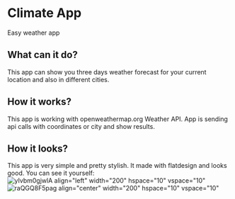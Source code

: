 # Climate App
Easy weather app
## What can it do?
This app can show you three days weather forecast for your current location and also in different cities.
## How it works? 
This app is working with openweathermap.org Weather API. App is sending api calls with coordinates or city and show results.
## How it looks?
This app is very simple and pretty stylish. It made with flatdesign and looks good. You can see it yourself:
![yIvbm0gjwlA align="left" width="200" hspace="10" vspace="10"](https://user-images.githubusercontent.com/46632290/81840126-33abad00-9551-11ea-9d19-68b272b22c29.jpg)
![raQGQ8F5pag align="center" width="200" hspace="10" vspace="10"](https://user-images.githubusercontent.com/46632290/81840255-63f34b80-9551-11ea-9da2-1e2ab0c6a9a5.jpg)
